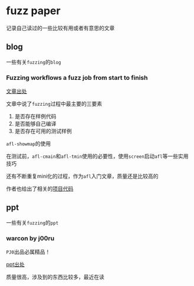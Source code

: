 # fuzz paper

记录自己读过的一些比较有用或者有意思的文章


## blog

一些有关`fuzzing`的`blog`


### Fuzzing workflows a fuzz job from start to finish


[文章出处](https://foxglovesecurity.com/2016/03/15/fuzzing-workflows-a-fuzz-job-from-start-to-finish/)

文章中说了`fuzzing`过程中最主要的三要素

1. 是否存在样例代码
2. 是否能够自己编译
3. 是否存在可用的测试样例


`afl-showmap`的使用

在测试前，`afl-cmain`和`afl-tmin`使用的必要性，使用`screen`启动`afl`等一些实用技巧

还有不断重复mini化的过程，作为`afl`入门文章，质量还是比较高的

作者也给出了相关的[项目代码](https://github.com/brandonprry/yaml-fuzz)



## ppt

一些有关`fuzzing`的`ppt`

### warcon by j00ru

`PJ0`出品必属精品！

[ppt出处](https://j00ru.vexillium.org/slides/2016/warcon.pdf)


质量很高，涉及到的东西比较多，最近在读





